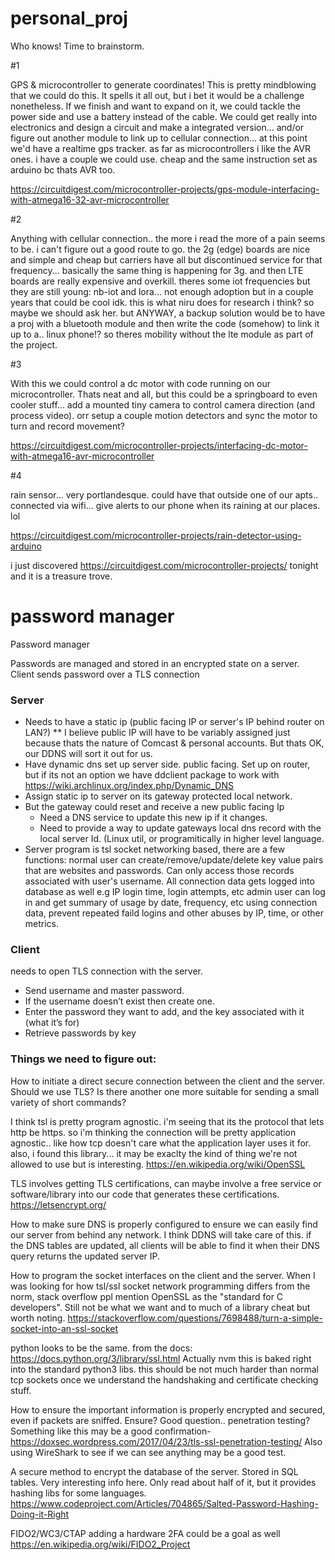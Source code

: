 # personal_proj
Who knows! Time to brainstorm.

#1

GPS & microcontroller to generate coordinates!
This is pretty mindblowing that we could do this. It spells it all out, but i bet it would be a challenge nonetheless. If we finish and want to expand on it, we could tackle the power side and use a battery instead of the cable. We could get really into electronics and design a circuit and make a integrated version... and/or figure out another module to link up to cellular connection... at this point we'd have a realtime gps tracker. as far as microcontrollers i like the AVR ones. i have a couple we could use. cheap and the same instruction set as arduino bc thats AVR too.

https://circuitdigest.com/microcontroller-projects/gps-module-interfacing-with-atmega16-32-avr-microcontroller

#2

Anything with cellular connection.. the more i read the more of a pain seems to be. i can't figure out a good route to go. the 2g (edge) boards are nice and simple and cheap but carriers have all but discontinued service for that frequency... basically the same thing is happening for 3g. and then LTE boards are really expensive and overkill. theres some iot frequencies but they are still young: nb-iot and lora... not enough adoption but in a couple years that could be cool idk. this is what niru does for research i think? so maybe we should ask her. but ANYWAY, a backup solution would be to have a proj with a bluetooth module and then write the code (somehow) to link it up to a.. linux phone!? so theres mobility without the lte module as part of the project.

#3

With this we could control a dc motor with code running on our microcontroller. Thats neat and all, but this could be a springboard to even cooler stuff... add a mounted tiny camera to control camera direction (and process video). orr setup a couple motion detectors and sync the motor to turn and record movement?

https://circuitdigest.com/microcontroller-projects/interfacing-dc-motor-with-atmega16-avr-microcontroller

#4

rain sensor... very portlandesque. could have that outside one of our apts.. connected via wifi... give alerts to our phone when its raining at our places. lol

https://circuitdigest.com/microcontroller-projects/rain-detector-using-arduino

i just discovered https://circuitdigest.com/microcontroller-projects/ tonight and it is a treasure trove.


# password manager
Password manager

Passwords are managed and stored in an encrypted state on a server. 
Client sends password over a TLS connection
### Server 
 - Needs to have a static ip (public facing IP or server's IP behind router on LAN?)
 	** I believe public IP will have to be variably assigned just because thats the nature of Comcast & personal accounts. But thats OK, our DDNS will sort it out for us.
 - Have dynamic dns set up server side. public facing.
 	Set up on router, but if its not an option we have ddclient package to work with
 	https://wiki.archlinux.org/index.php/Dynamic_DNS
 - Assign static ip to server on its gateway protected local network. 
 - But the gateway could reset and receive a new public facing Ip
    - Need a DNS service to update this new ip if it changes.
    - Need to provide a way to update gateways local dns record with the local server Id. (Linux util, or programitically in higher level language. 
 - Server program is tsl socket networking based, there are a few functions: normal user can create/remove/update/delete key value pairs that are websites and passwords. Can only access those records associated with user's username.
  	All connection data gets logged into database as well e.g IP login time, login attempts, etc
 	admin user can log in and get summary of usage by date, frequency, etc
 	using connection data, prevent repeated faild logins and other abuses by IP, time, or other metrics.
### Client
needs to open TLS connection with the server. 
  - Send username and master password. 
  - If the username doesn’t exist then create one.  
  - Enter the password they want to add, and the key associated with it (what it’s for)
  - Retrieve passwords by key

### Things we need to figure out:
How to initiate a direct secure connection between the client and the server. Should we use TLS? Is there another one more suitable for sending a small variety of short commands?

I think tsl is pretty program agnostic. i'm seeing that its the protocol that lets http be https. so i'm thinking the connection will be pretty application agnostic.. like how tcp doesn't care what the application layer uses it for. also, i found this library... it may be exaclty the kind of thing we're not allowed to use but is interesting.
https://en.wikipedia.org/wiki/OpenSSL

TLS involves getting TLS certifications, can maybe involve a free service or software/library into our code that generates these certifications. 
https://letsencrypt.org/

How to make sure DNS is properly configured to ensure we can easily find our server from behind any network. 
I think DDNS will take care of this. if the DNS tables are updated, all clients will be able to find it when their DNS query returns the updated server IP.

How to program the socket interfaces on the client and the server. 
When I was looking for how tsl/ssl socket network programming differs from the norm, stack overflow ppl mention OpenSSL as the "standard for C developers". Still not be what we want and to much of a library cheat but worth noting.
https://stackoverflow.com/questions/7698488/turn-a-simple-socket-into-an-ssl-socket

python looks to be the same. from the docs:
https://docs.python.org/3/library/ssl.html
Actually nvm this is baked right into the standard python3 libs. this should be not much harder than normal tcp sockets once we understand the handshaking and certificate checking stuff. 

How to ensure the important information is properly encrypted and secured, even if packets are sniffed. 
Ensure? Good question.. penetration testing? Something like this may be a good confirmation-
https://doxsec.wordpress.com/2017/04/23/tls-ssl-penetration-testing/
Also using WireShark to see if we can see anything may be a good test.

A secure method to encrypt the database of the server. Stored in SQL tables. 
Very interesting info here. Only read about half of it, but it provides hashing libs for
some languages.
https://www.codeproject.com/Articles/704865/Salted-Password-Hashing-Doing-it-Right

FIDO2/WC3/CTAP
adding a hardware 2FA could be a goal as well
https://en.wikipedia.org/wiki/FIDO2_Project
